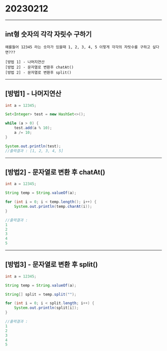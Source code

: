 # 20230212
***
## int형 숫자의 각각 자릿수 구하기
```
예를들어 12345 라는 숫자가 있을때 1, 2, 3, 4, 5 이렇게 각각의 자릿수를 구하고 싶다면??? 

[방법 1] - 나머지연산
[방법 2] - 문자열로 변환후 chatAt()
[방법 2] - 문자열로 변환후 split()
```

---
## [방법1]  - 나머지연산
```java
int a = 12345;

Set<Integer> test = new HashSet<>();

while (a > 0) {
    test.add(a % 10);
    a /= 10;
}

System.out.println(test);
//출력결과 : [1, 2, 3, 4, 5]
```

---
## [방법2]  - 문자열로 변환 후 chatAt()
```java
int a = 12345;

String temp = String.valueOf(a);

for (int i = 0; i < temp.length(); i++) {
    System.out.println(temp.charAt(i));
}

//출력결과 : 
1
2
3
4
5
```

---
## [방법3]  - 문자열로 변환 후 split()
```java
int a = 12345;

String temp = String.valueOf(a);

String[] split = temp.split("");

for (int i = 0; i < split.length; i++) {
    System.out.println(split[i]);   
}

//출력결과 : 
1
2
3
4
5
```